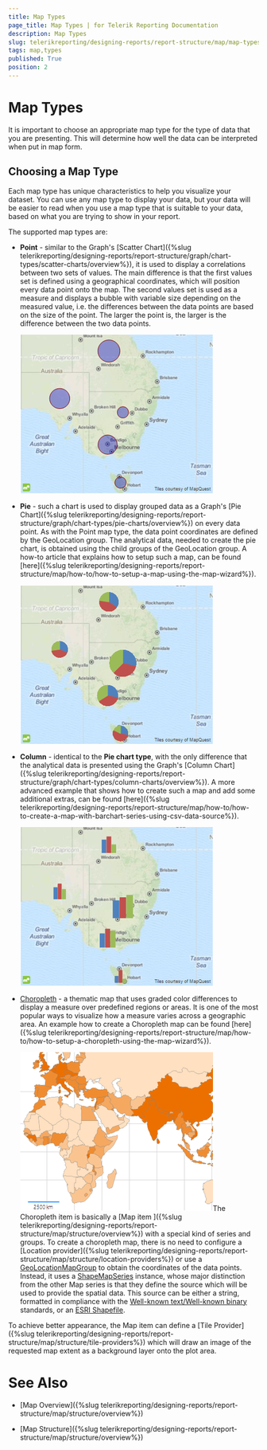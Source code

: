 ```yaml
---
title: Map Types
page_title: Map Types | for Telerik Reporting Documentation
description: Map Types
slug: telerikreporting/designing-reports/report-structure/map/map-types
tags: map,types
published: True
position: 2
---
```


# Map Types



It is important to choose an appropriate map type for the type of data that you are presenting. This will determine how well the data can be interpreted when put in map form.

## Choosing a Map Type

Each map type has unique characteristics to help you visualize your dataset. You can use any map type to
          display your data, but your data will be easier to read when you use a map type that is suitable to your data,
          based on what you are trying to show in your report.
        

The supported map types are:
        

* __Point__ - similar to the Graph's [Scatter Chart]({%slug telerikreporting/designing-reports/report-structure/graph/chart-types/scatter-charts/overview%}),
              it is used to display a correlations between two sets of values.
              The main difference is that the first values set is defined using a geographical coordinates, which will position every data point onto the map.
              The second values set is used as a measure and displays a bubble with variable size depending on the measured value, i.e. 
              the differences between the data points are based on the size of the point. The larger the point is, 
              the larger is the difference between the two data points.
              
  ![Map Point Chart](images/Map/MapPointChart.png)

* __Pie__ - such a chart is used to display grouped data as a Graph's
              [Pie Chart]({%slug telerikreporting/designing-reports/report-structure/graph/chart-types/pie-charts/overview%}) on every data point. As with the Point map type, the data point
              coordinates are defined by the GeoLocation group. The analytical data, needed to create the pie chart, is obtained using the child groups
              of the GeoLocation group. A how-to article that explains how to setup such a map, can be found
              [here]({%slug telerikreporting/designing-reports/report-structure/map/how-to/how-to-setup-a-map-using-the-map-wizard%}).
              
  ![Map Pie Chart](images/Map/MapPieChart.png)

* __Column__ - identical to the __Pie chart type__, with the only difference that the analytical
              data is presented using the Graph's [Column Chart]({%slug telerikreporting/designing-reports/report-structure/graph/chart-types/column-charts/overview%}). A more advanced example
              that shows how to create such a map and add some additional extras, can be found
              [here]({%slug telerikreporting/designing-reports/report-structure/map/how-to/how-to-create-a-map-with-barchart-series-using-csv-data-source%}).
              
  ![Map Column Chart](images/Map/MapColumnChart.png)

* [Choropleth](http://en.wikipedia.org/wiki/Choropleth_map)
               - a thematic map that uses graded color differences to display a
              measure over predefined regions or areas. It is one of the most popular ways to visualize how a measure varies across
              a geographic area. An example how to create a Choropleth map can be found 
              [here]({%slug telerikreporting/designing-reports/report-structure/map/how-to/how-to-setup-a-choropleth-using-the-map-wizard%}).
            
  ![Choropleth Chart Type](images/Map/Choropleth/Choropleth_ChartType.png)The Choropleth item is basically a [Map item ]({%slug telerikreporting/designing-reports/report-structure/map/structure/overview%}) with a special kind of series and groups.
              To create a choropleth map, there is no need to configure a [Location provider]({%slug telerikreporting/designing-reports/report-structure/map/structure/location-providers%})
              or use a [GeoLocationMapGroup](/reporting/api/Telerik.Reporting.GeoLocationMapGroup) to obtain the coordinates of the data points.
              Instead, it uses a [ShapeMapSeries](/reporting/api/Telerik.Reporting.ShapeMapSeries) instance, whose major distinction from the
              other Map series is that they define the source which will be used to provide the spatial data. This source can be either a string, formatted
              in compliance with the
              [Well-known text/Well-known binary](http://en.wikipedia.org/wiki/Well-known_text)
              standards, or an
              [ESRI Shapefile](http://en.wikipedia.org/wiki/Shapefile).
            



To achieve better appearance, the Map item can define a [Tile Provider]({%slug telerikreporting/designing-reports/report-structure/map/structure/tile-providers%}) which will
          draw an image of the requested map extent as a background layer onto the plot area.
        

# See Also


 * [Map Overview]({%slug telerikreporting/designing-reports/report-structure/map/structure/overview%})

 * [Map Structure]({%slug telerikreporting/designing-reports/report-structure/map/structure/overview%})
